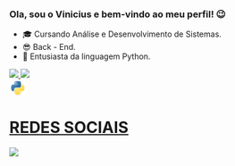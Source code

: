 ### Ola, sou o Vinicius e bem-vindo ao meu perfil! 😉

- 🎓  Cursando Análise e Desenvolvimento de Sistemas. 
- 😎   Back - End. 
- 🐍  Entusiasta da linguagem Python.

<div>
  <a href="https://github.com/ViniciusEZ">
  <img height="160em" src="https://github-readme-stats.vercel.app/api?username=ViniciusEZ&show_icons=true&theme=monokai&include_all_commits=true&count_private=true"/>
  <img height="160em" src="https://github-readme-stats.vercel.app/api/top-langs/?username=ViniciusEZ&layout=compact&langs_count=7&theme=monokai"/>
</div>
<img align="center" alt="ViniciusEZ-Python" height="30" width="30" src="https://raw.githubusercontent.com/devicons/devicon/master/icons/python/python-original.svg">
 


# REDES SOCIAIS
<div>
  <a href="https://www.linkedin.com/in/viniciusezequiel/" target="_blank"><img src="https://img.shields.io/badge/-LinkedIn-%230077B5?style=for-the-badge&logo=linkedin&logoColor=white" target="_blank"></a>
</div>
  
  
  
 

